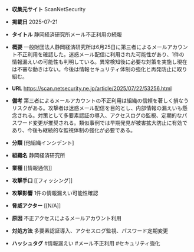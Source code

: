 - **収集元サイト**
ScanNetSecurity

- **掲載日**
2025-07-21

- **タイトル**
静岡経済研究所メール不正利用の続報

- **概要**
一般財団法人静岡経済研究所は6月25日に第三者によるメールアカウント不正利用を確認した。迷惑メール配信に利用された可能性があり、1件の情報漏えいの可能性も判明している。異常検知後に必要な対策を実施し現在は不審な動きはない。今後は情報セキュリティ体制の強化と再発防止に取り組む。

- **URL**
https://scan.netsecurity.ne.jp/article/2025/07/22/53256.html

- **備考**
第三者によるメールアカウントの不正利用は組織の信頼を著しく損なうリスクがある。攻撃者は迷惑メール配信を目的とし、内部情報の漏えいも懸念される。対策として多要素認証の導入、アクセスログの監視、定期的なパスワード変更が推奨される。類似事例では早期発見が被害拡大防止に有効であり、今後も継続的な監視体制の強化が必要である。

- **分類**
[他組織インシデント]

- **組織名**
静岡経済研究所

- **業種**
[[情報通信]]

- **攻撃手口**
[[フィッシング]]

- **攻撃影響**
1件の情報漏えい可能性確認

- **脅威アクター**
[[N/A]]

- **原因**
不正アクセスによるメールアカウント利用

- **対処方法**
多要素認証導入、アクセスログ監視、パスワード定期変更

- **ハッシュタグ**
#情報漏えい #メール不正利用 #セキュリティ強化
